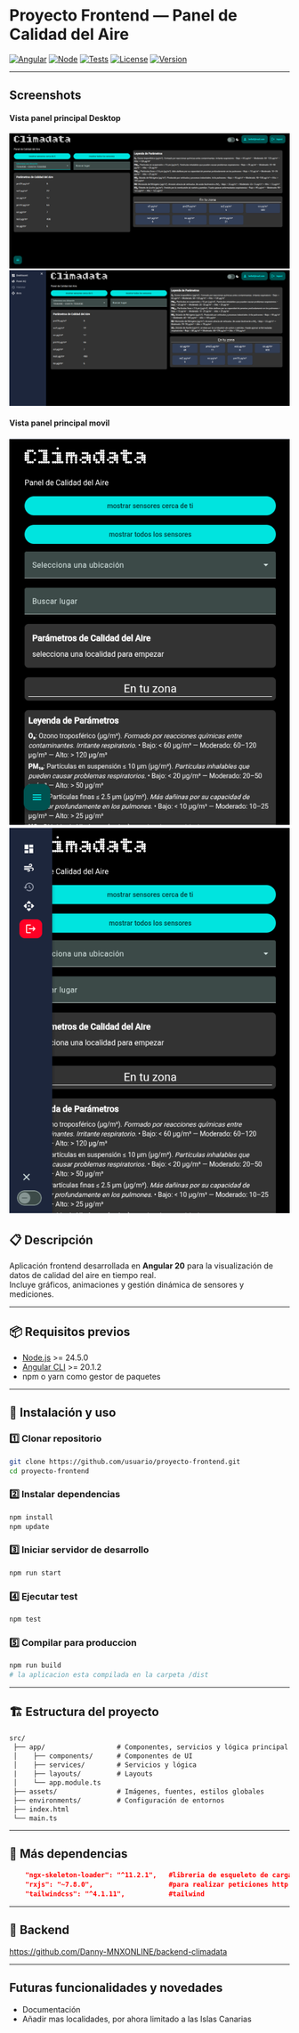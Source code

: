 # Proyecto Frontend — Panel de Calidad del Aire

[![Angular](https://img.shields.io/badge/Angular-20.1.2-red?logo=angular)](https://angular.io/)
[![Node](https://img.shields.io/badge/Node.js-24.5.0-green?logo=node.js)](https://nodejs.org/)
[![Tests](https://img.shields.io/badge/tests-passing-brightgreen?logo=githubactions)](#)
[![License](https://img.shields.io/badge/license-MIT-blue.svg)](LICENSE)
[![Version](https://img.shields.io/badge/version-0.2.2-blue)](#)

---

## Screenshots

#### Vista panel principal Desktop
![panel-desktop](public/screenshots/panel-desktop.png)
![panel-desktop-aside](public/screenshots/panel-desktop-aside.png)

#### Vista panel principal movil
![panel-movil](public/screenshots/panel-mobile.png)
![panel-movil-aside](public/screenshots/panel-mobile-aside.png)


## 📋 Descripción
Aplicación frontend desarrollada en **Angular 20** para la visualización de datos de calidad del aire en tiempo real.  
Incluye gráficos, animaciones y gestión dinámica de sensores y mediciones.

---

## 📦 Requisitos previos
- [Node.js](https://nodejs.org/) >= 24.5.0
- [Angular CLI](https://angular.io/cli) >= 20.1.2
- npm o yarn como gestor de paquetes

---

## 🚀 Instalación y uso

### 1️⃣ Clonar repositorio
```bash
git clone https://github.com/usuario/proyecto-frontend.git
cd proyecto-frontend
```

### 2️⃣ Instalar dependencias
```bash
npm install
npm update
```

### 3️⃣ Iniciar servidor de desarrollo
```bash
npm run start
```

### 4️⃣ Ejecutar test
```bash
npm test
```

### 5️⃣ Compilar para produccion
```bash
npm run build
# la aplicacion esta compilada en la carpeta /dist
```

---

## 🏗️ Estructura del proyecto
```
src/
 ├── app/                  # Componentes, servicios y lógica principal
 │    ├── components/      # Componentes de UI
 │    ├── services/        # Servicios y lógica
 |    ├── layouts/         # Layouts
 │    └── app.module.ts
 ├── assets/               # Imágenes, fuentes, estilos globales
 ├── environments/         # Configuración de entornos
 ├── index.html
 └── main.ts
```

---

## 🔧 Más dependencias
```json
    "ngx-skeleton-loader": "^11.2.1",   #libreria de esqueleto de carga
    "rxjs": "~7.8.0",                   #para realizar peticiones http
    "tailwindcss": "^4.1.11",           #tailwind
```

---

## 🔗 Backend
https://github.com/Danny-MNXONLINE/backend-climadata


---

## Futuras funcionalidades y novedades
<ul>
 <li>Documentación</li> 
  <li>Añadir mas localidades, por ahora limitado a las Islas Canarias</li>
</ul>
